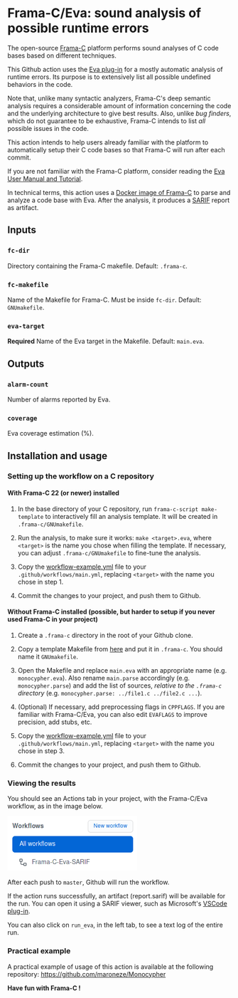 # Frama-C/Eva: sound analysis of possible runtime errors

The open-source [Frama-C](http://frama-c.com/) platform performs sound analyses
of C code bases based on different techniques.

This Github action uses the [Eva plug-in](http://frama-c.com/value.html)
for a mostly automatic analysis of runtime errors.
Its purpose is to extensively list all possible undefined behaviors in the code.

Note that, unlike many syntactic analyzers, Frama-C's deep semantic analysis
requires a considerable amount of information concerning the code and the
underlying architecture to give best results. Also, unlike *bug finders*,
which do not guarantee to be exhaustive, Frama-C intends to list *all* possible
issues in the code.

This action intends to help users already familiar with the platform to
automatically setup their C code bases so that Frama-C will run after each
commit.

If you are not familiar with the Frama-C platform, consider reading the
[Eva User Manual and Tutorial](http://frama-c.com/download/frama-c-eva-manual.pdf).

In technical terms, this action uses a
[Docker image of Frama-C](https://hub.docker.com/r/framac/frama-c/tags)
to parse and analyze a code base with Eva. After the analysis, it produces a
[SARIF](https://www.oasis-open.org/committees/tc_home.php?wg_abbrev=sarif)
report as artifact.

## Inputs

### `fc-dir`

Directory containing the Frama-C makefile. Default: `.frama-c`.

### `fc-makefile`

Name of the Makefile for Frama-C. Must be inside `fc-dir`.
Default: `GNUmakefile`.

### `eva-target`

**Required** Name of the Eva target in the Makefile. Default: `main.eva`.

## Outputs

### `alarm-count`

Number of alarms reported by Eva.

### `coverage`

Eva coverage estimation (%).

## Installation and usage

### Setting up the workflow on a C repository

#### With Frama-C 22 (or newer) installed

1. In the base directory of your C repository, run
   `frama-c-script make-template` to interactively fill an analysis
   template. It will be created in `.frama-c/GNUmakefile`.

2. Run the analysis, to make sure it works: `make <target>.eva`,
   where `<target>` is the name you chose when filling the template.
   If necessary, you can adjust `.frama-c/GNUmakefile` to fine-tune the
   analysis.

3. Copy the [workflow-example.yml](workflow-example.yml) file to your
   `.github/workflows/main.yml`, replacing `<target>` with the name you chose
   in step 1.

4. Commit the changes to your project, and push them to Github.

#### Without Frama-C installed (possible, but harder to setup if you never used Frama-C in your project)

1. Create a `.frama-c` directory in the root of your Github clone.

2. Copy a template Makefile from [here](https://git.frama-c.com/pub/frama-c/-/blob/master/share/analysis-scripts/template.mk) and put it in `.frama-c`.
   You should name it `GNUmakefile`.

3. Open the Makefile and replace `main.eva` with an appropriate name
   (e.g. `monocypher.eva`).
   Also rename `main.parse` accordingly (e.g. `monocypher.parse`) and
   add the list of sources, *relative to the `.frama-c` directory*
   (e.g. `monocypher.parse: ../file1.c ../file2.c ...`).

4. (Optional) If necessary, add preprocessing flags in `CPPFLAGS`.
   If you are familiar with Frama-C/Eva, you can also edit `EVAFLAGS` to
   improve precision, add stubs, etc.

5. Copy the [workflow-example.yml](workflow-example.yml) file to your
   `.github/workflows/main.yml`, replacing `<target>` with the name you chose
   in step 3.

6. Commit the changes to your project, and push them to Github.

### Viewing the results

You should see an Actions tab in your project, with the Frama-C/Eva workflow,
as in the image below.

![Actions tab and workflows](actions-tab.png)

After each push to `master`, Github will run the workflow.

If the action runs successfully, an artifact (report.sarif) will be available
for the run. You can open it using a SARIF viewer, such as Microsoft's
[VSCode plug-in](https://marketplace.visualstudio.com/items?itemName=MS-SarifVSCode.sarif-viewer).

You can also click on `run_eva`, in the left tab, to see a text log of the
entire run.

### Practical example

A practical example of usage of this action is available at the following repository:
https://github.com/maroneze/Monocypher

**Have fun with Frama-C !**
